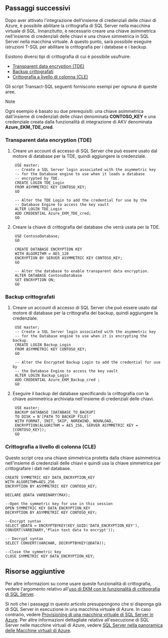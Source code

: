 ## Passaggi successivi
Dopo aver attivato l'integrazione dell'insieme di credenziali delle chiavi di Azure, è possibile abilitare la crittografia di SQL Server nella macchina virtuale di SQL. Innanzitutto, è necessario creare una chiave asimmetrica nell'insieme di credenziali delle chiavi e una chiave simmetrica in SQL Server nella macchina virtuale. A questo punto, sarà possibile eseguire istruzioni T-SQL per abilitare la crittografia per i database e i backup.

Esistono diversi tipi di crittografia di cui è possibile usufruire:

* [Transparent data encryption (TDE)](https://msdn.microsoft.com/library/bb934049.aspx)
* [Backup crittografati](https://msdn.microsoft.com/library/dn449489.aspx)
* [Crittografia a livello di colonna (CLE)](https://msdn.microsoft.com/library/ms173744.aspx)

Gli script Transact-SQL seguenti forniscono esempi per ognuna di queste aree.

> [!NOTE]
> Ogni esempio è basato su due prerequisiti: una chiave asimmetrica dall'insieme di credenziali delle chiavi denominata **CONTOSO\_KEY** e una credenziale creata dalla funzionalità di integrazione di AKV denominata **Azure\_EKM\_TDE\_cred**.
> 
> 

### Transparent data encryption (TDE)
1. Creare un account di accesso di SQL Server che può essere usato dal motore di database per la TDE, quindi aggiungere la credenziale.
   
        USE master;
        -- Create a SQL Server login associated with the asymmetric key 
        -- for the Database engine to use when it loads a database 
        -- encrypted by TDE.
        CREATE LOGIN TDE_Login 
        FROM ASYMMETRIC KEY CONTOSO_KEY;
        GO
   
        -- Alter the TDE Login to add the credential for use by the 
        -- Database Engine to access the key vault
        ALTER LOGIN TDE_Login 
        ADD CREDENTIAL Azure_EKM_TDE_cred;
        GO
2. Creare la chiave di crittografia del database che verrà usata per la TDE.
   
        USE ContosoDatabase;
        GO
   
        CREATE DATABASE ENCRYPTION KEY 
        WITH ALGORITHM = AES_128 
        ENCRYPTION BY SERVER ASYMMETRIC KEY CONTOSO_KEY;
        GO
   
        -- Alter the database to enable transparent data encryption.
        ALTER DATABASE ContosoDatabase 
        SET ENCRYPTION ON;
        GO

### Backup crittografati
1. Creare un account di accesso di SQL Server che può essere usato dal motore di database per la crittografia dei backup, quindi aggiungere la credenziale.
   
        USE master;
        -- Create a SQL Server login associated with the asymmetric key 
        -- for the Database engine to use when it is encrypting the backup.
        CREATE LOGIN Backup_Login 
        FROM ASYMMETRIC KEY CONTOSO_KEY;
        GO 
   
        -- Alter the Encrypted Backup Login to add the credential for use by 
        -- the Database Engine to access the key vault
        ALTER LOGIN Backup_Login 
        ADD CREDENTIAL Azure_EKM_Backup_cred ;
        GO
2. Eseguire il backup del database specificando la crittografia con la chiave asimmetrica archiviata nell'insieme di credenziali delle chiavi.
   
        USE master;
        BACKUP DATABASE [DATABASE_TO_BACKUP]
        TO DISK = N'[PATH TO BACKUP FILE]' 
        WITH FORMAT, INIT, SKIP, NOREWIND, NOUNLOAD, 
        ENCRYPTION(ALGORITHM = AES_256, SERVER ASYMMETRIC KEY = [CONTOSO_KEY]);
        GO

### Crittografia a livello di colonna (CLE)
Questo script crea una chiave simmetrica protetta dalla chiave asimmetrica nell'insieme di credenziali delle chiavi e quindi usa la chiave simmetrica per crittografare i dati nel database.

    CREATE SYMMETRIC KEY DATA_ENCRYPTION_KEY
    WITH ALGORITHM=AES_256
    ENCRYPTION BY ASYMMETRIC KEY CONTOSO_KEY;

    DECLARE @DATA VARBINARY(MAX);

    --Open the symmetric key for use in this session
    OPEN SYMMETRIC KEY DATA_ENCRYPTION_KEY 
    DECRYPTION BY ASYMMETRIC KEY CONTOSO_KEY;

    --Encrypt syntax
    SELECT @DATA = ENCRYPTBYKEY(KEY_GUID('DATA_ENCRYPTION_KEY'), CONVERT(VARBINARY,'Plain text data to encrypt'));

    -- Decrypt syntax
    SELECT CONVERT(VARCHAR, DECRYPTBYKEY(@DATA));

    --Close the symmetric key
    CLOSE SYMMETRIC KEY DATA_ENCRYPTION_KEY;

## Risorse aggiuntive
Per altre informazioni su come usare queste funzionalità di crittografia, vedere l'argomento relativo all'[uso di EKM con le funzionalità di crittografia di SQL Server](https://msdn.microsoft.com/library/dn198405.aspx#UsesOfEKM).

Si noti che i passaggi in questo articolo presuppongono che si disponga già di SQL Server in esecuzione in una macchina virtuale di Azure. In caso contrario, vedere [Provisioning di una macchina virtuale di SQL Server in Azure](../articles/virtual-machines/virtual-machines-windows-portal-sql-server-provision.md). Per altre informazioni dettagliate relative all'esecuzione di SQL Server nelle macchine virtuali di Azure, vedere [SQL Server nella panoramica delle Macchine virtuali di Azure](../articles/virtual-machines/virtual-machines-windows-sql-server-iaas-overview.md).

<!---HONumber=AcomDC_0413_2016-->